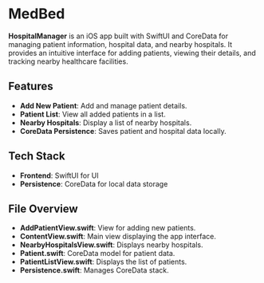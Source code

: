 # MedBed

**HospitalManager** is an iOS app built with SwiftUI and CoreData for managing patient information, hospital data, and nearby hospitals. It provides an intuitive interface for adding patients, viewing their details, and tracking nearby healthcare facilities.

## Features

* **Add New Patient**: Add and manage patient details.
* **Patient List**: View all added patients in a list.
* **Nearby Hospitals**: Display a list of nearby hospitals.
* **CoreData Persistence**: Saves patient and hospital data locally.

## Tech Stack

* **Frontend**: SwiftUI for UI
* **Persistence**: CoreData for local data storage

## File Overview

* **AddPatientView\.swift**: View for adding new patients.
* **ContentView\.swift**: Main view displaying the app interface.
* **NearbyHospitalsView\.swift**: Displays nearby hospitals.
* **Patient.swift**: CoreData model for patient data.
* **PatientListView\.swift**: Displays the list of patients.
* **Persistence.swift**: Manages CoreData stack.
